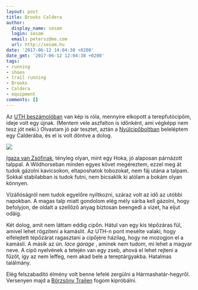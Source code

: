 ```yaml
---
layout: post
title: Brooks Caldera
author:
  display_name: sesam
  login: sesam
  email: petersz@me.com
  url: http://sesam.hu
date: '2017-06-12 14:04:38 +0200'
date_gmt: '2017-06-12 12:04:38 +0200'
tags:
- running
- shoes
- trail running
- Brooks
- Caldera
- equipment
comments: []
---
```


Az [UTH beszámolóban](/2017/06/08/salomon-ultra-trail-hungary/) van kép is róla, mennyire elkopott a terepfutócipőm, ideje volt egy újnak. (Mentem vele aszfalton is időnként, ami végképp nem tesz jót neki.) Olvastam jó pár tesztet, aztán a [Nyúlcipőboltban](http://www.nyulcipobolt.hu) beleléptem egy Calderába, és el is volt döntve a dolog.

![](http://sesam.hu/wp-content/uploads/2017/06/IMG_1123-1024x768.jpg)

[Igaza van Zsófinak](https://twitter.com/DSLgirl/status/872878315698364416), tényleg olyan, mint egy Hoka, jó alaposan párnázott talppal. A Wildhorseban minden egyes követ megéreztem, ezzel meg át tudok gázolni kavicsokon, eltaposhatok tobozokat, nem fáj utána a talpam. Sokkal stabilabban is tudok futni, nem bicsaklik ki alólam a bokám olyan könnyen.

Vízállóságról nem tudok egyelőre nyiltkozni, száraz volt az idő az utóbbi napokban. A magas talp miatt gondolom elég mély sárba kell gázolni, hogy befolyjon, de oldalt a szellőző anyag biztosan beengedi a vizet, ha eljut odáig.

Két dolog, amit nem láttam eddig cipőn. Hátul van egy kis tépőzáras fül, amivel lehet rögzíteni a kamáslit. Az UTH-n pont mesélte valaki, hogy elfelejtett tépőzárat ragasztani a cipőjére házilag, hogy ne mozogjon el a kamásli. A másik az ún. _lace garage_ , aminek nem tudom, mi lehet a magyar neve. A cipő nyelvének a tetején van egy zseb, ahová el lehet rejteni a fűzőt, így az nem leffeg, nem akad bele a tereptárgyakba. Hatalmas találmány.

Elég felszabadító élmény volt benne lefelé zergülni a Hármashatár-hegyről. Versenyen majd a [Börzsöny Trailen](http://terepfutas.hu/borzsony-trail/) fogom kipróbálni.
